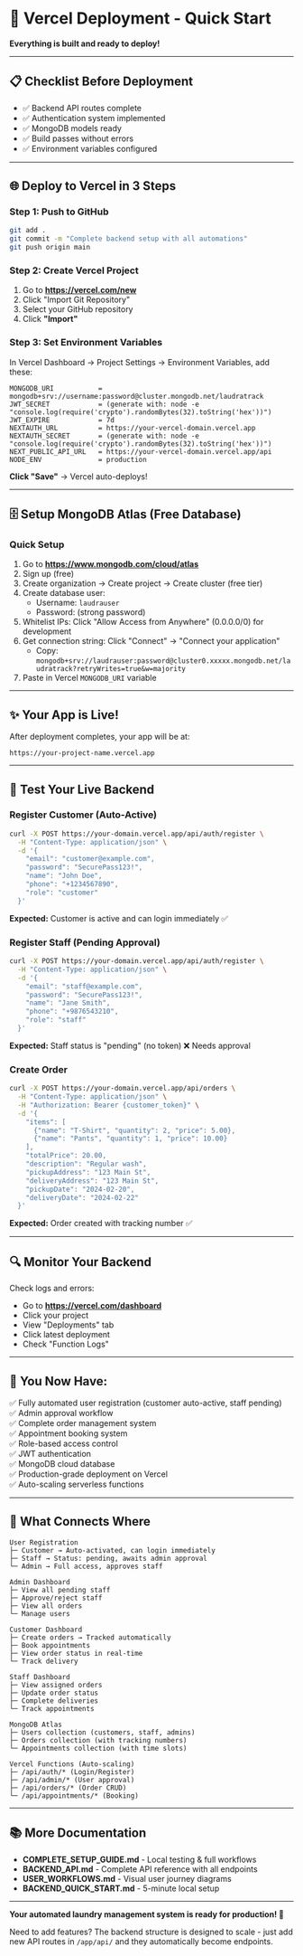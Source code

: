 # 🚀 Vercel Deployment - Quick Start

**Everything is built and ready to deploy!**

---

## 📋 Checklist Before Deployment

- ✅ Backend API routes complete
- ✅ Authentication system implemented
- ✅ MongoDB models ready
- ✅ Build passes without errors
- ✅ Environment variables configured

---

## 🌐 Deploy to Vercel in 3 Steps

### Step 1: Push to GitHub

```bash
git add .
git commit -m "Complete backend setup with all automations"
git push origin main
```

### Step 2: Create Vercel Project

1. Go to **https://vercel.com/new**
2. Click "Import Git Repository"
3. Select your GitHub repository
4. Click **"Import"**

### Step 3: Set Environment Variables

In Vercel Dashboard → Project Settings → Environment Variables, add these:

```
MONGODB_URI           = mongodb+srv://username:password@cluster.mongodb.net/laudratrack
JWT_SECRET            = (generate with: node -e "console.log(require('crypto').randomBytes(32).toString('hex'))")
JWT_EXPIRE            = 7d
NEXTAUTH_URL          = https://your-vercel-domain.vercel.app
NEXTAUTH_SECRET       = (generate with: node -e "console.log(require('crypto').randomBytes(32).toString('hex'))")
NEXT_PUBLIC_API_URL   = https://your-vercel-domain.vercel.app/api
NODE_ENV              = production
```

**Click "Save"** → Vercel auto-deploys!

---

## 🗄️ Setup MongoDB Atlas (Free Database)

### Quick Setup
1. Go to **https://www.mongodb.com/cloud/atlas**
2. Sign up (free)
3. Create organization → Create project → Create cluster (free tier)
4. Create database user:
   - Username: `laudrauser`
   - Password: (strong password)
5. Whitelist IPs: Click "Allow Access from Anywhere" (0.0.0.0/0) for development
6. Get connection string: Click "Connect" → "Connect your application"
   - Copy: `mongodb+srv://laudrauser:password@cluster0.xxxxx.mongodb.net/laudratrack?retryWrites=true&w=majority`
7. Paste in Vercel `MONGODB_URI` variable

---

## ✨ Your App is Live!

After deployment completes, your app will be at:
```
https://your-project-name.vercel.app
```

---

## 🧪 Test Your Live Backend

### Register Customer (Auto-Active)
```bash
curl -X POST https://your-domain.vercel.app/api/auth/register \
  -H "Content-Type: application/json" \
  -d '{
    "email": "customer@example.com",
    "password": "SecurePass123!",
    "name": "John Doe",
    "phone": "+1234567890",
    "role": "customer"
  }'
```

**Expected:** Customer is active and can login immediately ✅

### Register Staff (Pending Approval)
```bash
curl -X POST https://your-domain.vercel.app/api/auth/register \
  -H "Content-Type: application/json" \
  -d '{
    "email": "staff@example.com",
    "password": "SecurePass123!",
    "name": "Jane Smith",
    "phone": "+9876543210",
    "role": "staff"
  }'
```

**Expected:** Staff status is "pending" (no token) ❌ Needs approval

### Create Order
```bash
curl -X POST https://your-domain.vercel.app/api/orders \
  -H "Content-Type: application/json" \
  -H "Authorization: Bearer {customer_token}" \
  -d '{
    "items": [
      {"name": "T-Shirt", "quantity": 2, "price": 5.00},
      {"name": "Pants", "quantity": 1, "price": 10.00}
    ],
    "totalPrice": 20.00,
    "description": "Regular wash",
    "pickupAddress": "123 Main St",
    "deliveryAddress": "123 Main St",
    "pickupDate": "2024-02-20",
    "deliveryDate": "2024-02-22"
  }'
```

**Expected:** Order created with tracking number ✅

---

## 🔍 Monitor Your Backend

Check logs and errors:
- Go to **https://vercel.com/dashboard**
- Click your project
- View "Deployments" tab
- Click latest deployment
- Check "Function Logs"

---

## 🎉 You Now Have:

✅ Fully automated user registration (customer auto-active, staff pending)  
✅ Admin approval workflow  
✅ Complete order management system  
✅ Appointment booking system  
✅ Role-based access control  
✅ JWT authentication  
✅ MongoDB cloud database  
✅ Production-grade deployment on Vercel  
✅ Auto-scaling serverless functions  

---

## 🔗 What Connects Where

```
User Registration
├─ Customer → Auto-activated, can login immediately
├─ Staff → Status: pending, awaits admin approval
└─ Admin → Full access, approves staff

Admin Dashboard
├─ View all pending staff
├─ Approve/reject staff
├─ View all orders
└─ Manage users

Customer Dashboard
├─ Create orders → Tracked automatically
├─ Book appointments
├─ View order status in real-time
└─ Track delivery

Staff Dashboard
├─ View assigned orders
├─ Update order status
├─ Complete deliveries
└─ Track appointments

MongoDB Atlas
├─ Users collection (customers, staff, admins)
├─ Orders collection (with tracking numbers)
└─ Appointments collection (with time slots)

Vercel Functions (Auto-scaling)
├─ /api/auth/* (Login/Register)
├─ /api/admin/* (User approval)
├─ /api/orders/* (Order CRUD)
└─ /api/appointments/* (Booking)
```

---

## 📚 More Documentation

- **COMPLETE_SETUP_GUIDE.md** - Local testing & full workflows
- **BACKEND_API.md** - Complete API reference with all endpoints
- **USER_WORKFLOWS.md** - Visual user journey diagrams
- **BACKEND_QUICK_START.md** - 5-minute local setup

---

**Your automated laundry management system is ready for production! 🎉**

Need to add features? The backend structure is designed to scale - just add new API routes in `/app/api/` and they automatically become endpoints.
